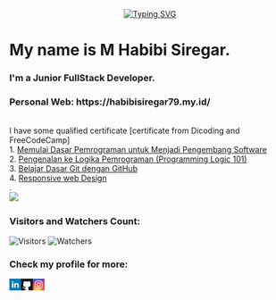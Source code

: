 <div align="center">
<a href="https://git.io/typing-svg"><img src="https://readme-typing-svg.herokuapp.com?font=Bebas+Neue&size=70&pause=1000&width=500&height=100&lines=Hello+visitors!" alt="Typing SVG" /></a>  
</div>

<div>
<h1>My name is <b>M Habibi Siregar</b>.</h1>
<h3>I'm a Junior <b>FullStack Developer</b>.</h3>
<h3>Personal Web: https://habibisiregar79.my.id/</h3><br>
</div>

<div>
I have some qualified certificate  [certificate from Dicoding and FreeCodeCamp]<br>
1. <a href="https://www.dicoding.com/certificates/07Z60OMDJZQR">Memulai Dasar Pemrograman untuk Menjadi Pengembang Software</a><br>
2. <a href="https://www.dicoding.com/certificates/4EXGQMG01ZRL">Pengenalan ke Logika Pemrograman (Programming Logic 101)</a><br>
3. <a href="https://www.dicoding.com/certificates/98XWLDNV4ZM3">Belajar Dasar Git dengan GitHub</a><br>
4. <a href="https://www.freecodecamp.org/certification/HabibiSiregar/responsive-web-design">Responsive web Design</a><br>
</div>.<br>

<div align="left">
  <picture>
  <source
    srcset="https://github-readme-stats.vercel.app/api/top-langs/?username=Kyra-Code79&layout=pie&langs_count=8&theme=tokyonight"
    media="(prefers-color-scheme: dark), (prefers-color-scheme: no-preference)"
  />
    <img src="https://github-readme-stats.vercel.app/api?username=Kyra-Code79&show_icons=true" />
</picture>
</div>

<div>
  <h3>Visitors and Watchers Count:</h3>
  <img src="https://visitor-badge.laobi.icu/badge?page_id=Kyra-Code79" alt="Visitors" />
  <img src="https://img.shields.io/github/watchers/Kyra-Code79/Kyra-Code79" alt="Watchers" />
</div>

<div>
  <h3>Check my profile for more:</h3>
  <a href="https://www.linkedin.com/in/habibisiregar79/">
    <img align="left" alt="Habibi Siregar Linkdin" width="21px" src="https://raw.githubusercontent.com/edent/SuperTinyIcons/099dc12b59179d07d534069bc8551718f786d91a/images/svg/linkedin.svg" />
  </a>
  <a href="https://github.com/Kyra-Code79">
    <img align="left" alt="Habibi Siregar Github" width="21px" src="https://raw.githubusercontent.com/edent/SuperTinyIcons/099dc12b59179d07d534069bc8551718f786d91a/images/svg/github.svg" />
  </a>
  <a href="https://instagram.com/habibisiregar79?igshid=MzNlNGNkZWQ4Mg==">
    <img align="left" alt="Habibi Siregar Github" width="21px" src="https://raw.githubusercontent.com/edent/SuperTinyIcons/099dc12b59179d07d534069bc8551718f786d91a/images/svg/instagram.svg" />
  </a>
</div> 
